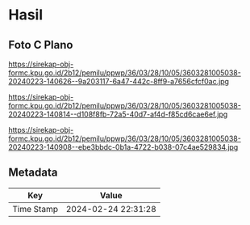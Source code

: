 # Hasil

## Foto C Plano

https://sirekap-obj-formc.kpu.go.id/2b12/pemilu/ppwp/36/03/28/10/05/3603281005038-20240223-140626--9a203117-6a47-442c-8ff9-a7656cfcf0ac.jpg

https://sirekap-obj-formc.kpu.go.id/2b12/pemilu/ppwp/36/03/28/10/05/3603281005038-20240223-140814--d108f8fb-72a5-40d7-af4d-f85cd6cae6ef.jpg

https://sirekap-obj-formc.kpu.go.id/2b12/pemilu/ppwp/36/03/28/10/05/3603281005038-20240223-140908--ebe3bbdc-0b1a-4722-b038-07c4ae529834.jpg


## Metadata

| Key        | Value               |
| ---------- | ------------------- |
| Time Stamp | 2024-02-24 22:31:28 |



